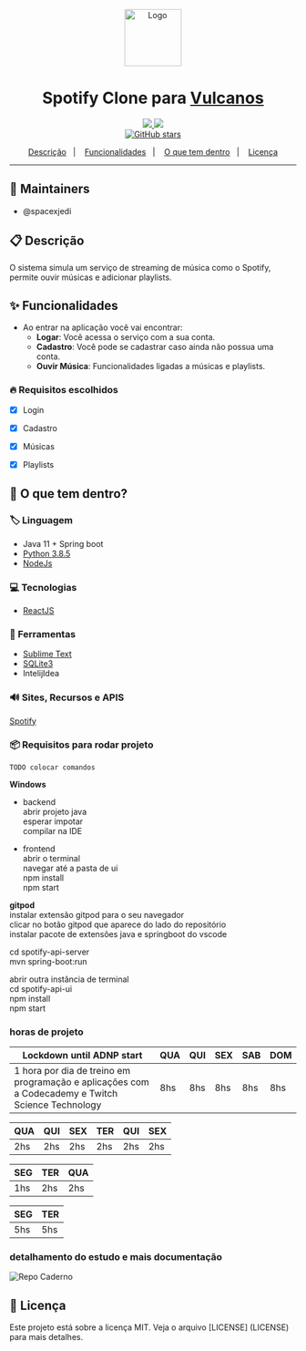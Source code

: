 <p align="center">
  <a href="src">
    <img alt="Logo" src="https://assets.wired.com/photos/w_902/wp-content/uploads/2016/02/spotify-logo-zoom-s.jpg" width="100" />
  </a>
</p>
<h1 align="center">
  Spotify Clone para <a href="https://pt.wikipedia.org/wiki/Vulcanos">Vulcanos</a>
</h1>

<p align="center">
  <a href="https://github.com/spacexjedi/spockfython/graphs/commit-activity" alt="Maintenance">
    <img src="https://img.shields.io/badge/Maintained%3F-yes-1EAE72.svg" />
  </a>


  <!-- License -->
  <a href="./LICENSE" alt="License: MIT">
    <img src="https://img.shields.io/badge/License-MIT-1EAE72.svg" />
  </a>


  <br/>
  
  <!-- Social -->
  <a href="https://github.com/spacexjedi/spockfython/stargazers">
    <img alt="GitHub stars" src="https://img.shields.io/github/stars/spacexjedi/spockfython?style=social">
  </a>
</p>

<!-- summary -->
<p align="center">
  <a href="#clipboard-descrição">Descrição</a>&nbsp;&nbsp;&nbsp;|&nbsp;&nbsp;&nbsp;
  <a href="#sparkles-funcionalidades">Funcionalidades</a>&nbsp;&nbsp;&nbsp;|&nbsp;&nbsp;&nbsp;
  <a href="#-o-que-tem-dentro">O que tem dentro</a>&nbsp;&nbsp;&nbsp;|&nbsp;&nbsp;&nbsp;
  <a href="#memo-licença">Licença</a>
</p>

---

## :construction_worker: Maintainers
- @spacexjedi


## :clipboard: Descrição

O sistema simula um serviço de streaming de música como o Spotify, permite ouvir músicas e adicionar
playlists.   

## :sparkles: Funcionalidades  

- Ao entrar na aplicação você vai encontrar:  
  - **Logar**: Você acessa o serviço com a sua conta.  
  - **Cadastro**: Você pode se cadastrar caso ainda não possua uma conta.   
  - **Ouvir Música**: Funcionalidades ligadas a músicas e playlists.  

### :fire: Requisitos escolhidos

  - [x] Login  
  - [x] Cadastro  
  - [x] Músicas  
  - [x] Playlists  


## 🧐 O que tem dentro?

### :label: Linguagem
- Java 11 + Spring boot
- [Python 3.8.5](https://github.com/spacexjedi/spockfython)  
- [NodeJs](https://nodejs.org/en/download/)  


### :computer: Tecnologias

- [ReactJS](https://reactjs.org/)  

### :art: Ferramentas 
- [Sublime Text](https://www.sublimetext.com/)   
- [SQLite3](https://sqlite.org/index.html)  
- IntelijIdea  


### :loud_sound: Sites, Recursos e APIS

[Spotify](https://developer.spotify.com/documentation/web-api/reference/search/search/)   

### :package:  Requisitos para rodar projeto

```
TODO colocar comandos 
```
**Windows**
- backend  
abrir projeto java   
esperar impotar  
compilar na IDE  

- frontend  
abrir o terminal  
navegar até a pasta de ui  
npm install   		
npm start    

**gitpod**  
instalar extensão gitpod para o seu navegador  
clicar no botão gitpod que aparece do lado do repositório  
instalar pacote de extensões java e springboot do vscode  

cd spotify-api-server  
mvn spring-boot:run  

abrir outra instância de terminal  
cd spotify-api-ui  
npm install  
npm start  



### horas de projeto  

| Lockdown until ADNP start                                                                          | QUA | QUI | SEX | SAB | DOM |
|----------------------------------------------------------------------------------------------------|-----|-----|-----|-----|-----|
| 1 hora por dia de treino em programação e aplicações  com a Codecademy e Twitch Science Technology | 8hs | 8hs | 8hs | 8hs | 8hs |  


| QUA | QUI | SEX | TER | QUI | SEX |
|-----|-----|-----|-----|-----|-----|
| 2hs | 2hs | 2hs | 2hs | 2hs | 2hs |


| SEG | TER | QUA | 
|-----|-----|-----|
| 1hs | 2hs | 2hs | 


| SEG | TER |
|-----|-----|
| 5hs | 5hs |


### detalhamento do estudo e mais documentação

![Repo Caderno](https://github.com/spacexjedi/software_eng_101)  


## :memo: Licença

Este projeto está sobre a licença MIT. Veja o arquivo [LICENSE] (LICENSE) para mais detalhes.
